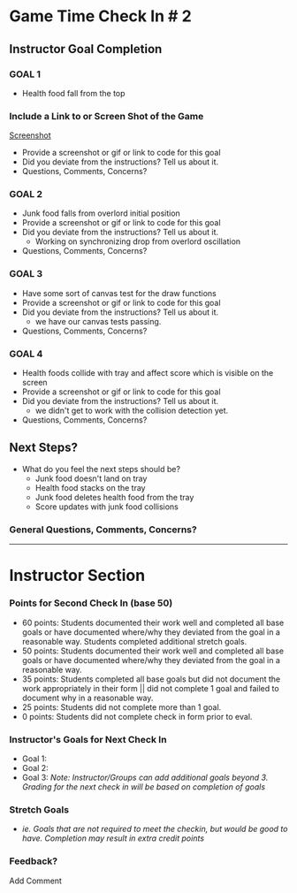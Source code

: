 # Game Time Check In # 2
## Instructor Goal Completion
### GOAL 1
  - Health food fall from the top
  ### Include a Link to or Screen Shot of the Game
  [Screenshot](https://github.com/turingschool/ruby-submissions/blob/master/1605/module_4_assignments/gametime/deb-tommasina-karina/check_in_2.png)
  - Provide a screenshot or gif or link to code for this goal
  - Did you deviate from the instructions? Tell us about it.
  - Questions, Comments, Concerns?
### GOAL 2
- Junk food falls from overlord initial position
- Provide a screenshot or gif or link to code for this goal
- Did you deviate from the instructions? Tell us about it.
  * Working on synchronizing drop from overlord oscillation
- Questions, Comments, Concerns?
### GOAL 3
- Have some sort of canvas test for the draw functions
- Provide a screenshot or gif or link to code for this goal
- Did you deviate from the instructions? Tell us about it.
  * we have our canvas tests passing.
- Questions, Comments, Concerns?
### GOAL 4
- Health foods collide with tray and affect score which is visible on the screen
- Provide a screenshot or gif or link to code for this goal
- Did you deviate from the instructions? Tell us about it.
  * we didn't get to work with the collision detection yet.
- Questions, Comments, Concerns?
## Next Steps?
- What do you feel the next steps should be?
  - Junk food doesn't land on tray
  - Health food stacks on the tray
  - Junk food deletes health food from the tray
  - Score updates with junk food collisions
### General Questions, Comments, Concerns?
-----
# Instructor Section
### Points for Second Check In (base 50)
* 60 points: Students documented their work well and completed all base goals or have documented where/why they deviated from the goal in a reasonable way. Students completed additional stretch goals.
* 50 points: Students documented their work well and completed all base goals or have documented where/why they deviated from the goal in a reasonable way.
* 35 points: Students completed all base goals but did not document the work appropriately in their form || did not complete 1 goal and failed to document why in a reasonable way.
* 25 points: Students did not complete more than 1 goal.
* 0 points: Students did not complete check in form prior to eval.
### Instructor's Goals for Next Check In
* Goal 1:
* Goal 2:
* Goal 3:
_Note: Instructor/Groups can add additional goals beyond 3. Grading for the next check in will be based on completion of goals_
### Stretch Goals
* _ie. Goals that are not required to meet the checkin, but would be good to have. Completion may result in extra credit points_
### Feedback?
Add Comment